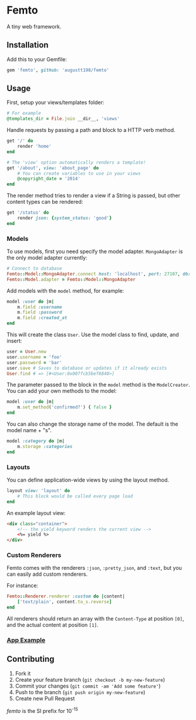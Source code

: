 # Femto

A tiny web framework.

## Installation

Add this to your Gemfile:
```ruby
gem 'femto', github: 'augustt198/femto'
```

## Usage

First, setup your views/templates folder:

```ruby
# For example
@templates_dir = File.join __dir__, 'views'
```

Handle requests by passing a path and block to a HTTP verb method.

```ruby
get '/' do
    render 'home'
end

# The 'view' option automatically renders a template!
get '/about', view: 'about_page' do
    # You can create variables to use in your views
    @copyright_date = '2014'
end
```

The render method tries to render a view if a String is passed, but other
content types can be rendered:
```ruby
get '/status' do
    render json: {system_status: 'good'}
end
```

### Models
To use models, first you need specify the model adapter. `MongoAdapter` is the only model adapter currently:

```ruby
# Connect to database
Femto::Model::MongoAdapter.connect host: 'localhost', port: 27107, db: 'test'
Femto::Model.adapter = Femto::Model::MongoAdapter
```

Add models with the `model` method, for example:
```ruby
model :user do |m|
    m.field :username
    m.field :password
    m.field :created_at
end
```

This will create the class `User`. Use the model class to find, update, and insert:
```ruby
user = User.new
user.username = 'foo'
user.password = 'bar'
user.save # Saves to database or updates if it already exists
User.find # => [#<User:0x007fcb5bef8840>]
```

The parameter passed to the block in the `model` method is the `ModelCreator`.
You can add your own methods to the model:
```ruby
model :user do |m|
    m.set_method('confirmed?') { false }
end
```

You can also change the storage name of the model. The default is the model name + "s".
```ruby
model :category do |m|
    m.storage :categories
end
```

### Layouts

You can define application-wide views by using the layout method.
```ruby
layout view: 'layout' do
    # This block would be called every page load
end
```

An example layout view:
```html
<div class="container">
    <!-- the yield keyword renders the current view -->
    <%= yield %>
</div>
```

### Custom Renderers
Femto comes with the renderers `:json`, `:pretty_json`, and `:text`, but you can easily
add custom renderers.


For instance:
```ruby
Femto::Renderer.renderer :custom do |content|
    ['text/plain', content.to_s.reverse]
end
```

All renderers should return an array with the `Content-Type` at position `[0]`, and the actual content
at position `[1]`.

### [App Example](https://github.com/augustt198/femto/tree/master/example)

## Contributing

1. Fork it
2. Create your feature branch (`git checkout -b my-new-feature`)
3. Commit your changes (`git commit -am 'Add some feature'`)
4. Push to the branch (`git push origin my-new-feature`)
5. Create new Pull Request


_femto_ is the SI prefix for 10<sup>-15</sup>
